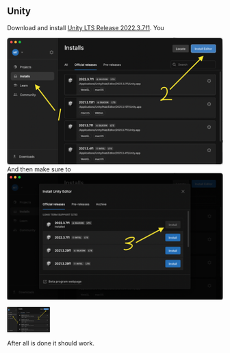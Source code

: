 

## Unity
Download and install [Unity LTS Release 2022.3.7f1](https://unity.com/releases/editor/qa/lts-releases). You 

![Try this](./install_1.png)
And then make sure to
![Try that](./install_2.png)

<img src="./install_1.png" width="100" />

After all is done it should work.